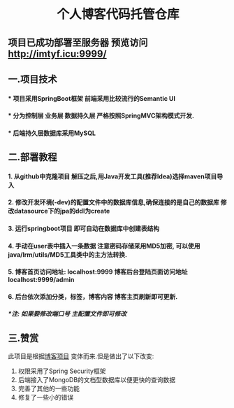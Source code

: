 # <center>个人博客代码托管仓库</center>

## 项目已成功部署至服务器 预览访问 http://imtyf.icu:9999/

## 一.项目技术

#### * 项目采用SpringBoot框架 前端采用比较流行的Semantic UI

#### * 分为控制层 业务层 数据持久层 严格按照SpringMVC架构模式开发.

#### * 后端持久层数据库采用MySQL

## 二.部署教程

#### 1.  从github中克隆项目 解压之后,用Java开发工具(推荐Idea)选择maven项目导入

#### 2. 修改开发环境(-dev)的配置文件中的数据库信息,确保连接的是自己的数据库  修改datasource下的jpa的ddl为create

#### 3. 运行springboot项目 即可自动在数据库中创建表结构  

#### 4. 手动在user表中插入一条数据  注意密码存储采用MD5加密, 可以使用java/lrm/utils/MD5工具类中的主方法转换.

#### 5. 博客首页访问地址: localhost:9999  博客后台登陆页面访问地址 localhost:9999/admin

#### 6. 后台依次添加分类，标签，博客内容  博客主页刷新即可更新.

##### *注:  如果要修改端口号  主配置文件即可修改

## 三.赞赏
此项目是根据[博客项目](https://github.com/ShaoxiongDu/ShaoxiongDu_Blog) 变体而来.但是做出了以下改变:
1. 权限采用了Spring Security框架
2. 后端接入了MongoDB的文档型数据库以便更快的查询数据
3. 完善了其他的一些功能
4. 修复了一些小的错误

